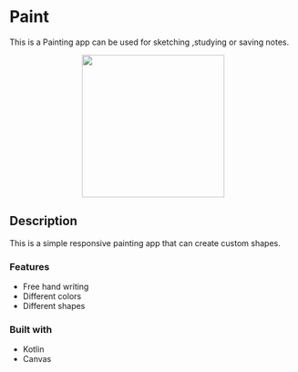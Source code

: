 # Paint

This is a Painting app can be used for sketching ,studying or saving notes.
<div align="center">
  <kbd>
    <img src="https://i.imgur.com/lwOtdX6.gif" width = "250" />
  </kbd>
</div>

## Description

This is a simple responsive painting app that can create custom shapes.

### Features
- Free hand writing
- Different colors
- Different shapes

### Built with

- Kotlin
- Canvas
